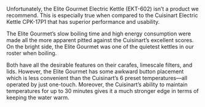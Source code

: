 Unfortunately, the Elite Gourmet Electric Kettle (EKT-602) isn’t a product we recommend. This is especially true when compared to the Cuisinart Electric Kettle CPK-17P1 that has superior performance and usability.

The Elite Gourmet’s slow boiling time and high energy consumption were made all the more apparent pitted against the Cuisinart’s excellent scores. On the bright side, the Elite Gourmet was one of the quietest kettles in our roster when boiling.

Both have all the desirable features on their carafes, limescale filters, and lids. However, the Elite Gourmet has some awkward button placement which is less convenient than the Cuisinart’s 6 preset temperatures—all operated by just one-touch. Moreover, the Cuisinart’s ability to maintain temperatures for up to 30 minutes gives it a much stronger edge in terms of keeping the water warm.